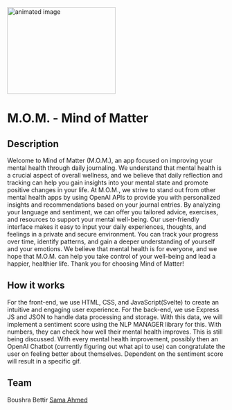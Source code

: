  <img src="https://user-images.githubusercontent.com/116927138/224470763-d70e54a1-3554-4ce5-99d6-80dc8059a10b.gif" alt="animated image" width="250" height="200"> 
 
 # M.O.M. - Mind of Matter

## Description
Welcome to Mind of Matter (M.O.M.), an app focused on improving your mental health through daily journaling. We understand that mental health is a crucial aspect of overall wellness, and we believe that daily reflection and tracking can help you gain insights into your mental state and promote positive changes in your life. At M.O.M., we strive to stand out from other mental health apps by using OpenAI APIs to provide you with personalized insights and recommendations based on your journal entries. By analyzing your language and sentiment, we can offer you tailored advice, exercises, and resources to support your mental well-being. Our user-friendly interface makes it easy to input your daily experiences, thoughts, and feelings in a private and secure environment. You can track your progress over time, identify patterns, and gain a deeper understanding of yourself and your emotions. We believe that mental health is for everyone, and we hope that M.O.M. can help you take control of your well-being and lead a happier, healthier life. Thank you for choosing Mind of Matter!


## How it works
For the front-end, we use HTML, CSS, and JavaScript(Svelte) to create an intuitive and engaging user experience. For the back-end, we use Express JS and JSON to handle data processing and storage. With this data, we will implement a sentiment score using the NLP MANAGER library for this. With numbers, they can check how well their mental health improves. This is still being discussed. With every mental health improvement, possibly then an OpenAI Chatbot (currently figuring out what api to use)  can congratulate the user on feeling better about themselves. Dependent on the sentiment score will result in a specific gif. 


## Team
Boushra Bettir
[Sama Ahmed](https://github.com/26samaahmed) <br />
